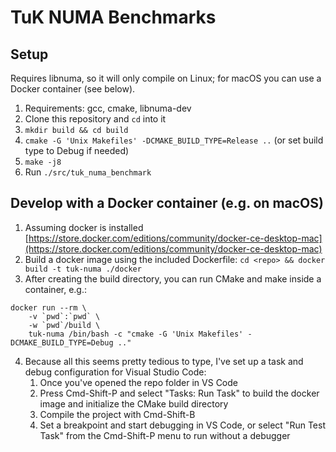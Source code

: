 # TuK NUMA Benchmarks

## Setup
Requires libnuma, so it will only compile on Linux; for macOS you can use a Docker container (see below).

1. Requirements: gcc, cmake, libnuma-dev
2. Clone this repository and `cd` into it
3. `mkdir build && cd build`
4. `cmake -G 'Unix Makefiles' -DCMAKE_BUILD_TYPE=Release ..` (or set build type to Debug if needed)
5. `make -j8`
6. Run `./src/tuk_numa_benchmark`

## Develop with a Docker container (e.g. on macOS)
1. Assuming docker is installed [https://store.docker.com/editions/community/docker-ce-desktop-mac](https://store.docker.com/editions/community/docker-ce-desktop-mac)
2. Build a docker image using the included Dockerfile: `cd <repo> && docker build -t tuk-numa ./docker`
3. After creating the build directory, you can run CMake and make inside a container, e.g.:
```
docker run --rm \
    -v `pwd`:`pwd` \
    -w `pwd`/build \
    tuk-numa /bin/bash -c "cmake -G 'Unix Makefiles' -DCMAKE_BUILD_TYPE=Debug .."
```
4. Because all this seems pretty tedious to type, I've set up a task and debug configuration for Visual Studio Code:
   1. Once you've opened the repo folder in VS Code
   2. Press Cmd-Shift-P and select "Tasks: Run Task" to build the docker image and initialize the CMake build directory
   3. Compile the project with Cmd-Shift-B
   4. Set a breakpoint and start debugging in VS Code, or select "Run Test Task" from the Cmd-Shift-P menu to run without a debugger
